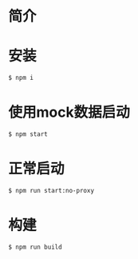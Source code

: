 # 简介

# 安装

```bash
$ npm i
```

# 使用mock数据启动

```bash
$ npm start
```

# 正常启动

```bash
$ npm run start:no-proxy
```

# 构建

```bash
$ npm run build
```
